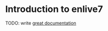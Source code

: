 # Introduction to enlive7

TODO: write [great documentation](http://jacobian.org/writing/what-to-write/)
